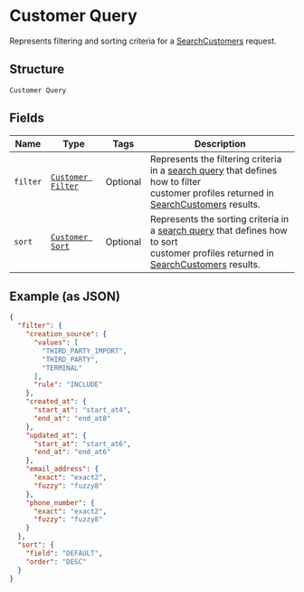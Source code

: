 
# Customer Query

Represents filtering and sorting criteria for a [SearchCustomers](../../doc/api/customers.md#search-customers) request.

## Structure

`Customer Query`

## Fields

| Name | Type | Tags | Description |
|  --- | --- | --- | --- |
| `filter` | [`Customer Filter`](../../doc/models/customer-filter.md) | Optional | Represents the filtering criteria in a [search query](../../doc/models/customer-query.md) that defines how to filter<br>customer profiles returned in [SearchCustomers](../../doc/api/customers.md#search-customers) results. |
| `sort` | [`Customer Sort`](../../doc/models/customer-sort.md) | Optional | Represents the sorting criteria in a [search query](../../doc/models/customer-query.md) that defines how to sort<br>customer profiles returned in [SearchCustomers](../../doc/api/customers.md#search-customers) results. |

## Example (as JSON)

```json
{
  "filter": {
    "creation_source": {
      "values": [
        "THIRD_PARTY_IMPORT",
        "THIRD_PARTY",
        "TERMINAL"
      ],
      "rule": "INCLUDE"
    },
    "created_at": {
      "start_at": "start_at4",
      "end_at": "end_at8"
    },
    "updated_at": {
      "start_at": "start_at6",
      "end_at": "end_at6"
    },
    "email_address": {
      "exact": "exact2",
      "fuzzy": "fuzzy8"
    },
    "phone_number": {
      "exact": "exact2",
      "fuzzy": "fuzzy8"
    }
  },
  "sort": {
    "field": "DEFAULT",
    "order": "DESC"
  }
}
```

